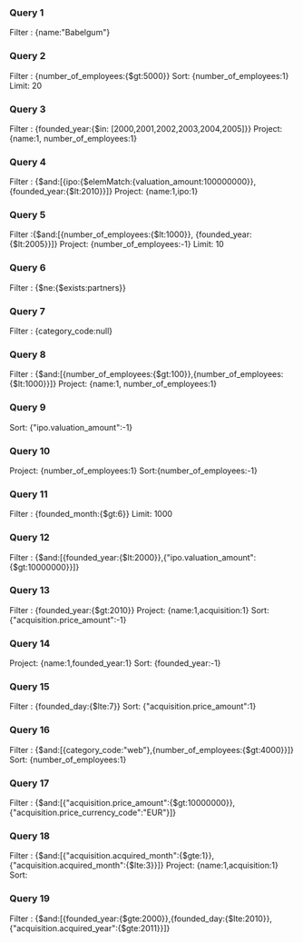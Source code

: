 ### Query 1
Filter : {name:"Babelgum"}

### Query 2
Filter : {number_of_employees:{$gt:5000}}
Sort: {number_of_employees:1}
Limit: 20

### Query 3
Filter : {founded_year:{$in: [2000,2001,2002,2003,2004,2005]}}
Project: {name:1, number_of_employees:1}

### Query 4
Filter : {$and:[{ipo:{$elemMatch:{valuation_amount:100000000}},{founded_year:{$lt:2010}}]}
Project: {name:1,ipo:1}

### Query 5
Filter :{$and:[{number_of_employees:{$lt:1000}}, {founded_year:{$lt:2005}}]}
Project: {number_of_employees:-1}
Limit: 10

### Query 6
Filter : {$ne:{$exists:partners}}

### Query 7
Filter : {category_code:null}

### Query 8
Filter : {$and:[{number_of_employees:{$gt:100}},{number_of_employees:{$lt:1000}}]}
Project: {name:1, number_of_employees:1}

### Query 9

Sort: {"ipo.valuation_amount":-1}

### Query 10
Project: {number_of_employees:1}
Sort:{number_of_employees:-1}

### Query 11
Filter : {founded_month:{$gt:6}}
Limit: 1000
### Query 12
Filter : {$and:[{founded_year:{$lt:2000}},{"ipo.valuation_amount":{$gt:10000000}}]}

### Query 13
Filter : {founded_year:{$gt:2010}}
Project: {name:1,acquisition:1} 
Sort: {"acquisition.price_amount":-1}

### Query 14
Project: {name:1,founded_year:1}
Sort: {founded_year:-1}

### Query 15
Filter : {founded_day:{$lte:7}}
Sort: {"acquisition.price_amount":1}

### Query 16
Filter : {$and:[{category_code:"web"},{number_of_employees:{$gt:4000}}]}
Sort: {number_of_employees:1}

### Query 17
Filter : {$and:[{"acquisition.price_amount":{$gt:10000000}},{"acquisition.price_currency_code":"EUR"}]}

### Query 18
Filter : {$and:[{"acquisition.acquired_month":{$gte:1}},{"acquisition.acquired_month":{$lte:3}}]}
Project: {name:1,acquisition:1}
Sort:

### Query 19
Filter : {$and:[{founded_year:{$gte:2000}},{founded_day:{$lte:2010}},{"acquisition.acquired_year":{$gte:2011}}]}
